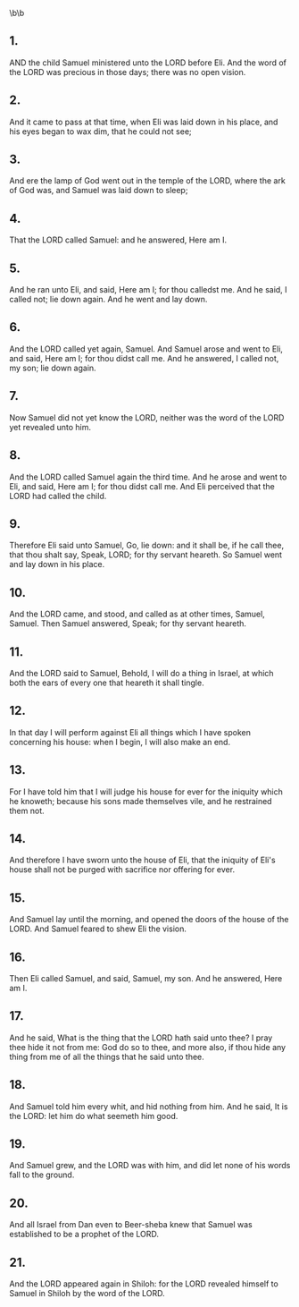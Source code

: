 \b\b
## 1.
AND the child Samuel ministered unto the LORD before Eli. And the word of the LORD was precious in those days; there was no open vision.
## 2.
And it came to pass at that time, when Eli was laid down in his place, and his eyes began to wax dim, that he could not see;
## 3.
And ere the lamp of God went out in the temple of the LORD, where the ark of God was, and Samuel was laid down to sleep;
## 4.
That the LORD called Samuel: and he answered, Here am I.
## 5.
And he ran unto Eli, and said, Here am I; for thou calledst me.  And he said, I called not; lie down again.  And he went and lay down.
## 6.
And the LORD called yet again, Samuel.  And Samuel arose and went to Eli, and said, Here am I; for thou didst call me.  And he answered, I called not, my son; lie down again.
## 7.
Now Samuel did not yet know the LORD, neither was the word of the LORD yet revealed unto him.
## 8.
And the LORD called Samuel again the third time.  And he arose and went to Eli, and said, Here am I; for thou didst call me.  And Eli perceived that the LORD had called the child.
## 9.
Therefore Eli said unto Samuel, Go, lie down: and it shall be, if he call thee, that thou shalt say, Speak, LORD; for thy servant heareth.  So Samuel went and lay down in his place.
## 10.
And the LORD came, and stood, and called as at other times, Samuel, Samuel.  Then Samuel answered, Speak; for thy servant heareth.
## 11.
And the LORD said to Samuel, Behold, I will do a thing in Israel, at which both the ears of every one that heareth it shall tingle.
## 12.
In that day I will perform against Eli all things which I have spoken concerning his house: when I begin, I will also make an end.
## 13.
For I have told him that I will judge his house for ever for the iniquity which he knoweth; because his sons made themselves vile, and he restrained them not.
## 14.
And therefore I have sworn unto the house of Eli, that the iniquity of Eli's house shall not be purged with sacrifice nor offering for ever.
## 15.
And Samuel lay until the morning, and opened the doors of the house of the LORD.  And Samuel feared to shew Eli the vision.
## 16.
Then Eli called Samuel, and said, Samuel, my son.  And he answered, Here am I.
## 17.
And he said, What is the thing that the LORD hath said unto thee?  I pray thee hide it not from me: God do so to thee, and more also, if thou hide any thing from me of all the things that he said unto thee.
## 18.
And Samuel told him every whit, and hid nothing from him. And he said, It is the LORD: let him do what seemeth him good.
## 19.
And Samuel grew, and the LORD was with him, and did let none of his words fall to the ground.
## 20.
And all Israel from Dan even to Beer-sheba knew that Samuel was established to be a prophet of the LORD.
## 21.
And the LORD appeared again in Shiloh: for the LORD revealed himself to Samuel in Shiloh by the word of the LORD.
